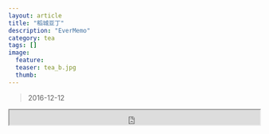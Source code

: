 ```yaml
---
layout: article
title: "稻城亚丁"
description: "EverMemo"
category: tea
tags: []
image:
  feature:
  teaser: tea_b.jpg
  thumb:
---
```

> 2016-12-12


<div>
<iframe width=100% height=30 marginwidth=0 marginheight=0 SRC="http://www.baidu.com" ></iframe>
</div>
